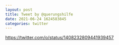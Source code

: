 ```yaml
--- 
layout: post 
title: Tweet by @querungshilfe 
date: 2021-06-24 1624583845 
categories: twitter 
--- 
```

https://twitter.com/o/status/1408232809441939457